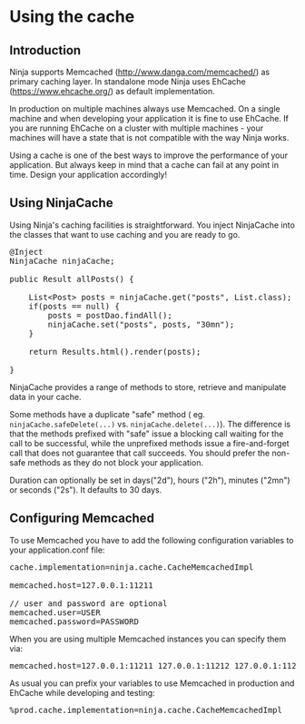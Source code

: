 Using the cache
===============


Introduction
------------

Ninja supports Memcached (http://www.danga.com/memcached/) as primary caching layer. 
In standalone mode Ninja uses EhCache (https://www.ehcache.org/) as default implementation.

In production on multiple machines always use Memcached. On a single machine and when developing 
your application it is fine to use EhCache. 
If you are running EhCache on a cluster with multiple machines - your machines will have a state that 
is not compatible with the way Ninja works.

<div class="alert alert-info">
Using a cache is one of the best ways to improve the performance of your application.
But always keep in mind that a cache can fail at any point in time. Design
your application accordingly!
</div>


Using NinjaCache
--------------------------

Using Ninja's caching facilities is straightforward. You inject NinjaCache into the classes that
want to use caching and you are ready to go.

<pre class="prettyprint">
@Inject 
NinjaCache ninjaCache;

public Result allPosts() {

    List&lt;Post&gt; posts = ninjaCache.get(&quot;posts&quot;, List.class);
    if(posts == null) {
        posts = postDao.findAll();
        ninjaCache.set(&quot;posts&quot;, posts, &quot;30mn&quot;);
    }

    return Results.html().render(posts);

}
</pre>

NinjaCache provides a range of methods to store, retrieve and manipulate data in your cache.

Some methods have a duplicate "safe" method (
eg. <code>ninjaCache.safeDelete(...)</code> vs. <code>ninjaCache.delete(...)</code>). 
The difference is that the methods prefixed with "safe" issue a blocking call 
waiting for the call to be successful, 
while the unprefixed methods issue a fire-and-forget call that does not guarantee 
that call succeeds. You should prefer the non-safe methods as they do not block your application.

Duration can optionally be set in days("2d"), hours ("2h"), minutes ("2mn") or seconds ("2s"). 
It defaults to 30 days.

Configuring Memcached
---------------------

To use Memcached you have to add the following configuration variables to your application.conf file:

<pre class="prettyprint">
cache.implementation=ninja.cache.CacheMemcachedImpl

memcached.host=127.0.0.1:11211

// user and password are optional
memcached.user=USER          
memcached.password=PASSWORD        
</pre>

When you are using multiple Memcached instances you can specify them via:

<pre class="prettyprint">
memcached.host=127.0.0.1:11211 127.0.0.1:11212 127.0.0.1:11213
</pre>


As usual you can prefix your variables to use Memcached in production and EhCache while developing
and testing:

<pre class="prettyprint">
%prod.cache.implementation=ninja.cache.CacheMemcachedImpl
</pre>
